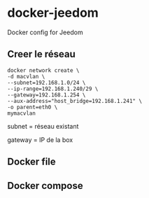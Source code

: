 # docker-jeedom
 Docker config for Jeedom

## Creer le réseau

```
docker network create \
-d macvlan \
--subnet=192.168.1.0/24 \
--ip-range=192.168.1.240/29 \
--gateway=192.168.1.254 \
--aux-address="host_bridge=192.168.1.241" \
-o parent=eth0 \
mymacvlan
```
subnet = réseau existant

gateway = IP de la box

## Docker file

## Docker compose
